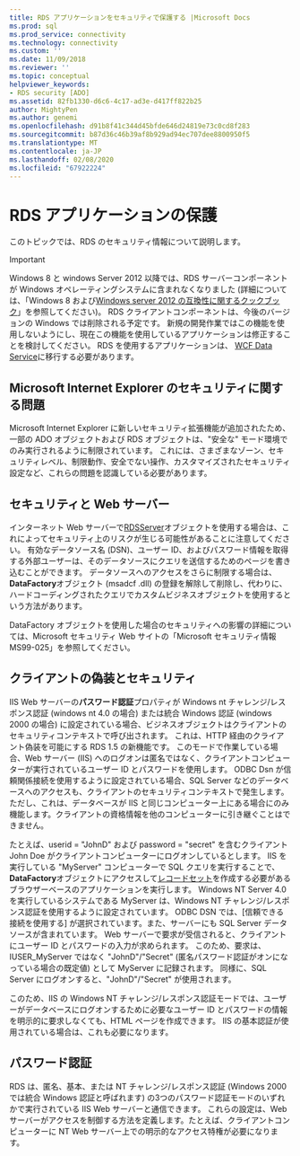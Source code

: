 ```yaml
---
title: RDS アプリケーションをセキュリティで保護する |Microsoft Docs
ms.prod: sql
ms.prod_service: connectivity
ms.technology: connectivity
ms.custom: ''
ms.date: 11/09/2018
ms.reviewer: ''
ms.topic: conceptual
helpviewer_keywords:
- RDS security [ADO]
ms.assetid: 82fb1330-d6c6-4c17-ad3e-d417ff822b25
author: MightyPen
ms.author: genemi
ms.openlocfilehash: d91b8f41c344d45bfde646d24819e73c0cd8f283
ms.sourcegitcommit: b87d36c46b39af8b929ad94ec707dee8800950f5
ms.translationtype: MT
ms.contentlocale: ja-JP
ms.lasthandoff: 02/08/2020
ms.locfileid: "67922224"
---
```

# <a name="securing-rds-applications"></a>RDS アプリケーションの保護
このトピックでは、RDS のセキュリティ情報について説明します。  
  
> [!IMPORTANT]
>  Windows 8 と windows Server 2012 以降では、RDS サーバーコンポーネントが Windows オペレーティングシステムに含まれなくなりました (詳細については、「Windows 8 および[Windows server 2012 の互換性に関するクックブック](https://www.microsoft.com/download/details.aspx?id=27416)」を参照してください)。 RDS クライアントコンポーネントは、今後のバージョンの Windows では削除される予定です。 新規の開発作業ではこの機能を使用しないようにし、現在この機能を使用しているアプリケーションは修正することを検討してください。 RDS を使用するアプリケーションは、 [WCF Data Service](https://go.microsoft.com/fwlink/?LinkId=199565)に移行する必要があります。  
  
## <a name="microsoft-internet-explorer-security-issues"></a>Microsoft Internet Explorer のセキュリティに関する問題  
 Microsoft Internet Explorer に新しいセキュリティ拡張機能が追加されたため、一部の ADO オブジェクトおよび RDS オブジェクトは、"安全な" モード環境でのみ実行されるように制限されています。 これには、さまざまなゾーン、セキュリティレベル、制限動作、安全でない操作、カスタマイズされたセキュリティ設定など、これらの問題を認識している必要があります。  
  
## <a name="security-and-your-web-server"></a>セキュリティと Web サーバー  
 インターネット Web サーバーで[RDSServer](../../../ado/reference/rds-api/datafactory-object-rdsserver.md)オブジェクトを使用する場合は、これによってセキュリティ上のリスクが生じる可能性があることに注意してください。 有効なデータソース名 (DSN)、ユーザー ID、およびパスワード情報を取得する外部ユーザーは、そのデータソースにクエリを送信するためのページを書き込むことができます。 データソースへのアクセスをさらに制限する場合は、 **DataFactory**オブジェクト (msadcf .dll) の登録を解除して削除し、代わりに、ハードコーディングされたクエリでカスタムビジネスオブジェクトを使用するという方法があります。  
  
 DataFactory オブジェクトを使用した場合のセキュリティへの影響の詳細については、Microsoft セキュリティ Web サイトの「Microsoft セキュリティ情報 MS99-025」を参照してください。  
  
## <a name="client-impersonation-and-security"></a>クライアントの偽装とセキュリティ  
 IIS Web サーバーの**パスワード認証**プロパティが Windows nt チャレンジ/レスポンス認証 (windows nt 4.0 の場合) または統合 Windows 認証 (windows 2000 の場合) に設定されている場合、ビジネスオブジェクトはクライアントのセキュリティコンテキストで呼び出されます。 これは、HTTP 経由のクライアント偽装を可能にする RDS 1.5 の新機能です。 このモードで作業している場合、Web サーバー (IIS) へのログオンは匿名ではなく、クライアントコンピューターが実行されているユーザー ID とパスワードを使用します。 ODBC Dsn が信頼関係接続を使用するように設定されている場合、SQL Server などのデータベースへのアクセスも、クライアントのセキュリティコンテキストで発生します。 ただし、これは、データベースが IIS と同じコンピューター上にある場合にのみ機能します。クライアントの資格情報を他のコンピューターに引き継ぐことはできません。  
  
 たとえば、userid = "JohnD" および password = "secret" を含むクライアント John Doe がクライアントコンピューターにログオンしているとします。 IIS を実行している "MyServer" コンピューターで SQL クエリを実行することで、 **DataFactory**オブジェクトにアクセスして[レコードセット](../../../ado/reference/ado-api/recordset-object-ado.md)を作成する必要があるブラウザーベースのアプリケーションを実行します。 Windows NT Server 4.0 を実行しているシステムである MyServer は、Windows NT チャレンジ/レスポンス認証を使用するように設定されています。 ODBC DSN では、[信頼できる接続を使用する] が選択されています。また、サーバーにも SQL Server データソースが含まれています。 Web サーバーで要求が受信されると、クライアントにユーザー ID とパスワードの入力が求められます。 このため、要求は、IUSER_MyServer ではなく "JohnD"/"Secret" (匿名パスワード認証がオンになっている場合の既定値) として MyServer に記録されます。 同様に、SQL Server にログオンすると、"JohnD"/"Secret" が使用されます。  
  
 このため、IIS の Windows NT チャレンジ/レスポンス認証モードでは、ユーザーがデータベースにログオンするために必要なユーザー ID とパスワードの情報を明示的に要求しなくても、HTML ページを作成できます。 IIS の基本認証が使用されている場合は、これも必要になります。  
  
## <a name="password-authentication"></a>パスワード認証  
 RDS は、匿名、基本、または NT チャレンジ/レスポンス認証 (Windows 2000 では統合 Windows 認証と呼ばれます) の3つのパスワード認証モードのいずれかで実行されている IIS Web サーバーと通信できます。 これらの設定は、Web サーバーがアクセスを制御する方法を定義します。たとえば、クライアントコンピューターに NT Web サーバー上での明示的なアクセス特権が必要になります。


